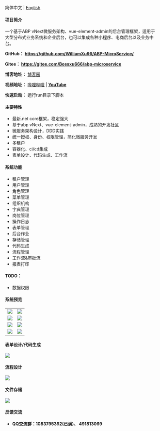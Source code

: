 简体中文 | [English](./README.EN.md)

#### 项目简介
一个基于ABP vNext微服务架构、vue-element-admin的后台管理框架，适用于大型分布式业务系统和企业后台，也可以集成各种小程序、电商后台以及业务中台。

**GitHub： https://github.com/WilliamXu96/ABP-MicroService/**

**Gitee： https://gitee.com/Bossxu666/abp-microservice**


**博客地址：** [博客园](https://www.cnblogs.com/william-xu/)

**视频地址：** [哔哩哔哩](https://space.bilibili.com/702776220/channel/seriesdetail?sid=604812) | **[YouTube](https://www.youtube.com/@opencodes)**

**快速启动：**
运行run目录下脚本


#### 主要特性
- 最新.net core框架，稳定强大
- 基于abp vNext、vue-element-admin，成熟的开发社区
- 微服务架构设计，DDD实践
- 统一授权、身份、权限管理，简化微服务开发
- 多租户
- 容器化、ci/cd集成
- 表单设计、代码生成、工作流
####  系统功能
- 租户管理
- 用户管理
- 角色管理
- 菜单管理
- 组织机构
- 字典管理
- 岗位管理
- 操作日志
- 表单管理
- 后台作业
- 存储管理
- 代码生成
- 流程管理
- 工作流&审批流
- 报表打印
#### TODO：
- 数据权限
#### 系统预览
<table>
    <tr>
        <td><img src="https://i.loli.net/2020/09/23/HSqvPoEt6IRNFek.png"/></td>
        <td><img src="https://i.loli.net/2020/08/07/7pLGg2VdFAvkZ4a.png"/></td>
    </tr>
    <tr>
        <td><img src="https://i.loli.net/2020/09/03/VkmaiMKYLW3wjOH.png"/></td>
        <td><img src="https://i.loli.net/2020/09/03/HplQKFo3a5Ee81x.png"/></td>
    </tr>
    <tr>
        <td><img src="https://i.loli.net/2020/06/16/LJS5Uy7owtNGfgK.png"/></td>
        <td><img src="https://i.loli.net/2020/06/16/yc1LUur8fKDlWgF.png"/></td>
    </tr>
    <tr>
        <td><img src="https://i.loli.net/2020/07/15/MulxvK7mePRJpLQ.png"/></td>
        <td><img src="https://i.loli.net/2020/06/22/UZcrAliMTv7JntO.png"/></td>
    </tr>
</table>

#### 表单设计/代码生成
<img src="https://i.loli.net/2020/09/30/eGybATBz6874mq5.gif"/>

#### 流程设计
<img src="https://s2.loli.net/2022/03/03/9ReEZNYSTiQBIvC.gif"/>

#### 文件存储
<img src="https://i.loli.net/2020/09/23/MgwR9oQWzmK5qGP.gif"/>

#### 反馈交流
- **QQ交流群：~~1083795392(已满)~~、 491813069**
